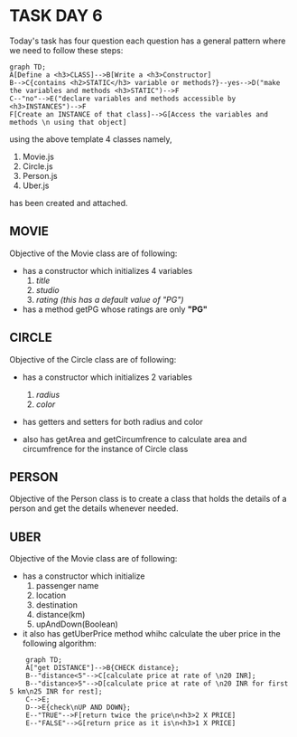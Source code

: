 # TASK DAY 6

Today's task has four question each question has a general pattern where we need to follow these steps:

```mermaid
graph TD;
A[Define a <h3>CLASS]-->B[Write a <h3>Constructor]
B-->C{contains <h2>STATIC</h3> variable or methods?}--yes-->D("make the variables and methods <h3>STATIC")-->F
C--"no"-->E("declare variables and methods accessible by <h3>INSTANCES")-->F
F[Create an INSTANCE of that class]-->G[Access the variables and methods \n using that object]
```

using the above template 4 classes namely,

1) Movie.js
2) Circle.js
3) Person.js
4) Uber.js

has been created and attached.

## MOVIE

Objective of the Movie class are of following:

* has a constructor which initializes 4 variables  
    1) _title_
    2) _studio_
    3) _rating (this has a default value of "PG")_
* has a method getPG whose ratings are only **"PG"**
  
## CIRCLE 

Objective of the Circle class are of following:  

* has a constructor which initializes 2 variables  
    1) _radius_
    2) _color_

* has getters and setters for both radius and color
* also has getArea and getCircumfrence to calculate area and circumfrence for the instance of Circle class
  
## PERSON

Objective of the Person class is to create a class that holds the details of a person and get the details whenever needed.

## UBER

Objective of the Movie class are of following:

* has a constructor which initialize  
    1) passenger name
    2) location
    3) destination
    4) distance(km)
    5) upAndDown(Boolean)
* it also has getUberPrice method whihc calculate the uber price in the following algorithm:

````mermaid
    graph TD;
    A["get DISTANCE"]-->B{CHECK distance};
    B--"distance<5"-->C[calculate price at rate of \n20 INR];
    B--"distance>5"-->D[calculate price at rate of \n20 INR for first 5 km\n25 INR for rest];
    C-->E;
    D-->E{check\nUP AND DOWN};
    E--"TRUE"-->F[return twice the price\n<h3>2 X PRICE]
    E--"FALSE"-->G[return price as it is\n<h3>1 X PRICE]

````